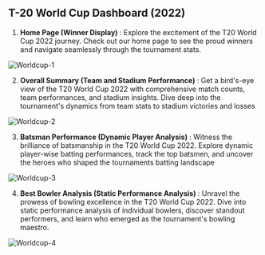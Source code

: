 ## T-20 World Cup Dashboard (2022)

1) **Home Page (Winner Display)** :
    Explore the excitement of the T20 World Cup 2022 journey. 
    Check out our home page to see the proud winners and navigate seamlessly through the tournament stats.
   
![Worldcup-1](https://github.com/Hemant190894/PowerBI/assets/145144520/f04b330a-91d4-4ff3-b771-814821bdca7f)

2) **Overall Summary (Team and Stadium Performance)** :
    Get a bird's-eye view of the T20 World Cup 2022 with comprehensive match counts, team performances, and stadium insights.
     Dive deep into the tournament's dynamics from team stats to stadium victories and losses

![Worldcup-2](https://github.com/Hemant190894/main/assets/145144520/f57d5c84-2bbb-495c-91d0-ee0d5126dec7)

3) **Batsman Performance (Dynamic Player Analysis)** :
    Witness the brilliance of batsmanship in the T20 World Cup 2022. Explore dynamic player-wise batting performances, track the top batsmen, 
    and uncover the heroes who shaped the tournaments batting landscape

![Worldcup-3](https://github.com/Hemant190894/main/assets/145144520/ed2fc858-a12d-41f4-9453-778a78387f90)

4) **Best Bowler Analysis (Static Performance Analysis)** :
    Unravel the prowess of bowling excellence in the T20 World Cup 2022. 
    Dive into static performance analysis of individual bowlers, discover standout performers, and learn who emerged as the tournament's bowling maestro.

![Worldcup-4](https://github.com/Hemant190894/main/assets/145144520/68c602ec-e47a-4f37-86a4-2652c7e06775)
